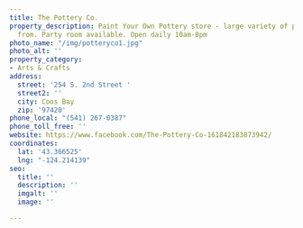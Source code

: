 ```yaml
---
title: The Pottery Co.
property_description: Paint Your Own Pottery store - large variety of pottery to choose
  from. Party room available. Open daily 10am-8pm
photo_name: "/img/potteryco1.jpg"
photo_alt: ''
property_category:
- Arts & Crafts
address:
  street: '254 S. 2nd Street '
  street2: ''
  city: Coos Bay
  zip: '97420'
phone_local: "(541) 267-0387"
phone_toll_free: ''
website: https://www.facebook.com/The-Pottery-Co-161842183873942/
coordinates:
  lat: '43.366525'
  lng: "-124.214139"
seo:
  title: ''
  description: ''
  imgalt: ''
  image: ''

---
```

